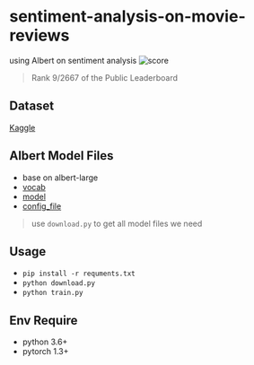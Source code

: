 # sentiment-analysis-on-movie-reviews
using Albert on sentiment analysis
![score](https://raw.githubusercontent.com/p208p2002/sentiment-analysis-on-movie-reviews/master/score.png)
> Rank 9/2667 of the Public Leaderboard

## Dataset
[Kaggle](https://www.kaggle.com/c/sentiment-analysis-on-movie-reviews/data)

## Albert Model Files
- base on albert-large
- [vocab](https://s3.amazonaws.com/models.huggingface.co/bert/albert-large-spiece.model)
- [model](https://s3.amazonaws.com/models.huggingface.co/bert/albert-large-pytorch_model.bin)
- [config_file](https://s3.amazonaws.com/models.huggingface.co/bert/albert-large-config.json)
> use `download.py` to get all model files we need

## Usage
- `pip install -r requments.txt`
- `python download.py`
- `python train.py`

## Env Require
- python 3.6+
- pytorch 1.3+
